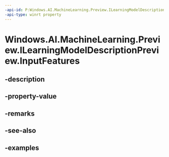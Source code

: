 ```yaml
---
-api-id: P:Windows.AI.MachineLearning.Preview.ILearningModelDescriptionPreview.InputFeatures
-api-type: winrt property
---
```


<!-- Property syntax.
public IIterable<ILearningModelVariableDescriptorPreview> InputFeatures { get; }
-->

# Windows.AI.MachineLearning.Preview.ILearningModelDescriptionPreview.InputFeatures

## -description

## -property-value

## -remarks

## -see-also

## -examples


